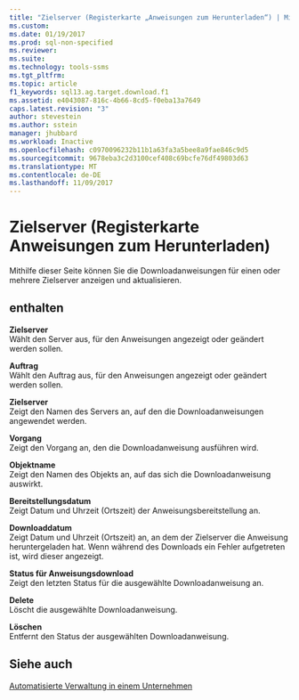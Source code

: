 ```yaml
---
title: "Zielserver (Registerkarte „Anweisungen zum Herunterladen“) | Microsoft-Dokumentation"
ms.custom: 
ms.date: 01/19/2017
ms.prod: sql-non-specified
ms.reviewer: 
ms.suite: 
ms.technology: tools-ssms
ms.tgt_pltfrm: 
ms.topic: article
f1_keywords: sql13.ag.target.download.f1
ms.assetid: e4043087-816c-4b66-8cd5-f0eba13a7649
caps.latest.revision: "3"
author: stevestein
ms.author: sstein
manager: jhubbard
ms.workload: Inactive
ms.openlocfilehash: c0970096232b11b1a63fa3a5bee8a9fae846c9d5
ms.sourcegitcommit: 9678eba3c2d3100cef408c69bcfe76df49803d63
ms.translationtype: MT
ms.contentlocale: de-DE
ms.lasthandoff: 11/09/2017
---
```

# <a name="target-servers-download-instructions-tab"></a>Zielserver (Registerkarte Anweisungen zum Herunterladen)
Mithilfe dieser Seite können Sie die Downloadanweisungen für einen oder mehrere Zielserver anzeigen und aktualisieren.  
  
## <a name="options"></a>enthalten  
**Zielserver**  
Wählt den Server aus, für den Anweisungen angezeigt oder geändert werden sollen.  
  
**Auftrag**  
Wählt den Auftrag aus, für den Anweisungen angezeigt oder geändert werden sollen.  
  
**Zielserver**  
Zeigt den Namen des Servers an, auf den die Downloadanweisungen angewendet werden.  
  
**Vorgang**  
Zeigt den Vorgang an, den die Downloadanweisung ausführen wird.  
  
**Objektname**  
Zeigt den Namen des Objekts an, auf das sich die Downloadanweisung auswirkt.  
  
**Bereitstellungsdatum**  
Zeigt Datum und Uhrzeit (Ortszeit) der Anweisungsbereitstellung an.  
  
**Downloaddatum**  
Zeigt Datum und Uhrzeit (Ortszeit) an, an dem der Zielserver die Anweisung heruntergeladen hat. Wenn während des Downloads ein Fehler aufgetreten ist, wird dieser angezeigt.  
  
**Status für Anweisungsdownload**  
Zeigt den letzten Status für die ausgewählte Downloadanweisung an.  
  
**Delete**  
Löscht die ausgewählte Downloadanweisung.  
  
**Löschen**  
Entfernt den Status der ausgewählten Downloadanweisung.  
  
## <a name="see-also"></a>Siehe auch  
[Automatisierte Verwaltung in einem Unternehmen](../../ssms/agent/automated-administration-across-an-enterprise.md)  
  
